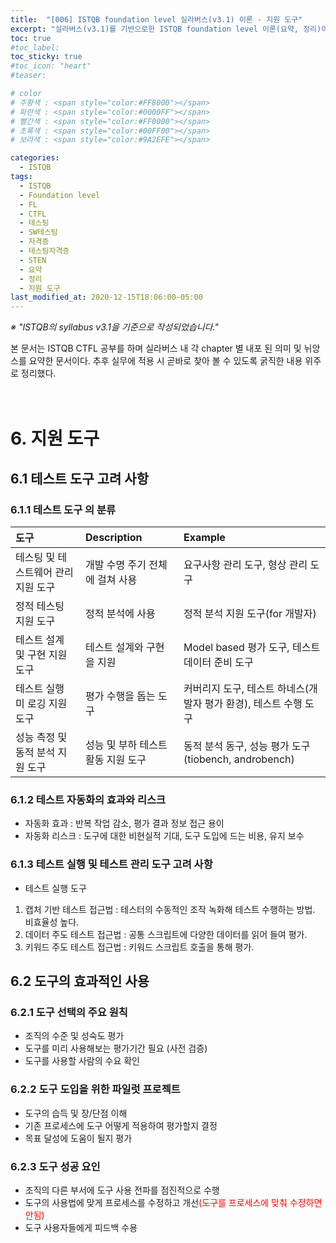 ```yaml
---
title:  "[006] ISTQB foundation level 실라버스(v3.1) 이론 - 지원 도구"
excerpt: "실라버스(v3.1)를 기반으로한 ISTQB foundation level 이론(요약, 정리)이에요. 지원 도구에 대해 알아봐요. ISTQB CTFL에 도전하실 분들 참고하세요~!"
toc: true
#toc_label:
toc_sticky: true
#toc_icon: "heart"
#teaser: 

# color
# 주황색 : <span style="color:#FF8000"></span>
# 파란색 : <span style="color:#0000FF"></span>
# 빨간색 : <span style="color:#FF0000"></span>
# 초록색 : <span style="color:#00FF00"></span>
# 보라색 : <span style="color:#9A2EFE"></span>

categories:
  - ISTQB
tags:
  - ISTQB
  - Foundation level
  - FL
  - CTFL
  - 테스팅
  - SW테스팅
  - 자격증
  - 테스팅자격증
  - STEN
  - 요약
  - 정리
  - 지원 도구
last_modified_at: 2020-12-15T18:06:00-05:00
---
```


*※ "ISTQB의 syllabus v3.1을 기준으로 작성되었습니다."*  

본 문서는 ISTQB CTFL 공부를 하며 실라버스 내 각 chapter 별 내포 된 의미 및 뉘앙스를 요약한 문서이다. 추후 실무에 적용 시 곧바로 찾아 볼 수 있도록 굵직한 내용 위주로 정리했다.<br><br><br>

# 6. 지원 도구
## 6.1 테스트 도구 고려 사항
### 6.1.1 테스트 도구 의 분류

| 도구 | Description | Example |
|:---|:---|:---|
|테스팅 및 테스트웨어 관리 지원 도구| 개발 수명 주기 전체에 걸쳐 사용 | 요구사항 관리 도구, 형상 관리 도구 |
|정적 테스팅 지원 도구| 정적 분석에 사용 | 정적 분석 지원 도구(for 개발자) |
|테스트 설계 및 구현 지원 도구| 테스트 설계와 구현을 지원 | Model based 평가 도구, 테스트 데이터 준비 도구 |
|테스트 실행 미 로깅 지원 도구| 평가 수행을 돕는 도구| 커버리지 도구, 테스트 하네스(개발자 평가 환경), 테스트 수행 도구 |
|성능 측정 및 동적 분석 지원 도구| 성능 및 부하 테스트 활동 지원 도구 | 동적 분석 동구, 성능 평가 도구(tiobench, androbench) |

### 6.1.2 테스트 자동화의 효과와 리스크
- 자동화 효과 : 반복 작업 감소, 평가 결과 정보 접근 용이
- 자동화 리스크 : 도구에 대한 비현실적 기대, 도구 도입에 드는 비용, 유지 보수

### 6.1.3 테스트 실행 및 테스트 관리 도구 고려 사항
- 테스트 실행 도구
1. 캡처 기반 테스트 접근법 : 테스터의 수동적인 조작 녹화해 테스트 수행하는 방법. 비효율성 높다.
2. 데이터 주도 테스트 접근법 : 공통 스크립트에 다양한 데이터를 읽어 들여 평가.
3. 키워드 주도 테스트 접근법 : 키워드 스크립트 호출을 통해 평가.

## 6.2 도구의 효과적인 사용
### 6.2.1 도구 선택의 주요 원칙
- 조직의 수준 및 성숙도 평가
- 도구를 미리 사용해보는 평가기간 필요 (사전 검증)
- 도구를 사용할 사람의 수요 확인

### 6.2.2 도구 도입을 위한 파일럿 프로젝트
- 도구의 습득 및 장/단점 이해
- 기존 프로세스에 도구 어떻게 적용하여 평가할지 결정
- 목표 달성에 도움이 될지 평가

### 6.2.3 도구 성공 요인
- 조직의 다른 부서에 도구 사용 전파를 점진적으로 수행
- 도구의 사용법에 맞게 프로세스를 수정하고 개선<span style="color:#FF0000">(도구를 프로세스에 맞춰 수정하면 안됨)</span>
- 도구 사용자들에게 피드백 수용